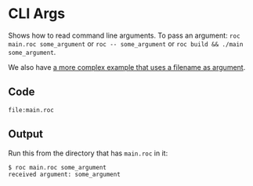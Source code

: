 # CLI Args

Shows how to read command line arguments.
To pass an argument: `roc main.roc some_argument` or `roc -- some_argument` or `roc build && ./main some_argument`.

We also have [a more complex example that uses a filename as argument](https://www.roc-lang.org/examples/CommandLineArgsFile/README.html).

## Code
```roc
file:main.roc
```

## Output

Run this from the directory that has `main.roc` in it:

```
$ roc main.roc some_argument
received argument: some_argument
```

